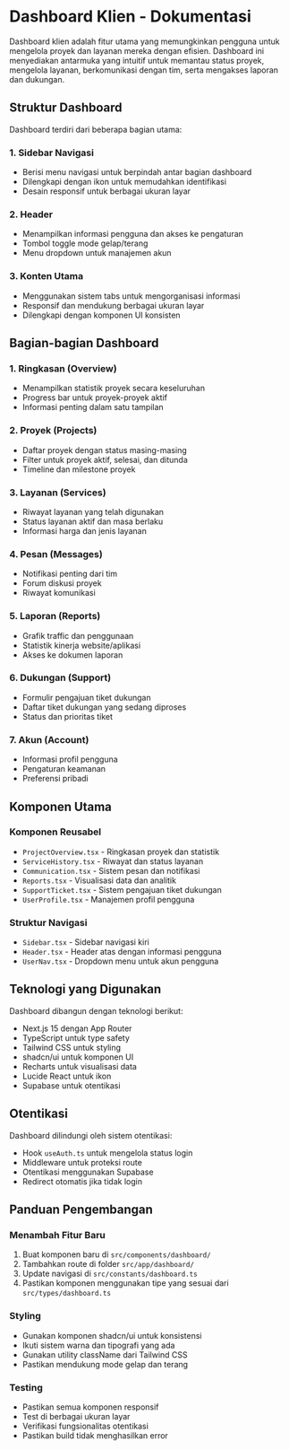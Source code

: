 # Dashboard Klien - Dokumentasi

Dashboard klien adalah fitur utama yang memungkinkan pengguna untuk mengelola proyek dan layanan mereka dengan efisien. Dashboard ini menyediakan antarmuka yang intuitif untuk memantau status proyek, mengelola layanan, berkomunikasi dengan tim, serta mengakses laporan dan dukungan.

## Struktur Dashboard

Dashboard terdiri dari beberapa bagian utama:

### 1. Sidebar Navigasi
- Berisi menu navigasi untuk berpindah antar bagian dashboard
- Dilengkapi dengan ikon untuk memudahkan identifikasi
- Desain responsif untuk berbagai ukuran layar

### 2. Header
- Menampilkan informasi pengguna dan akses ke pengaturan
- Tombol toggle mode gelap/terang
- Menu dropdown untuk manajemen akun

### 3. Konten Utama
- Menggunakan sistem tabs untuk mengorganisasi informasi
- Responsif dan mendukung berbagai ukuran layar
- Dilengkapi dengan komponen UI konsisten

## Bagian-bagian Dashboard

### 1. Ringkasan (Overview)
- Menampilkan statistik proyek secara keseluruhan
- Progress bar untuk proyek-proyek aktif
- Informasi penting dalam satu tampilan

### 2. Proyek (Projects)
- Daftar proyek dengan status masing-masing
- Filter untuk proyek aktif, selesai, dan ditunda
- Timeline dan milestone proyek

### 3. Layanan (Services)
- Riwayat layanan yang telah digunakan
- Status layanan aktif dan masa berlaku
- Informasi harga dan jenis layanan

### 4. Pesan (Messages)
- Notifikasi penting dari tim
- Forum diskusi proyek
- Riwayat komunikasi

### 5. Laporan (Reports)
- Grafik traffic dan penggunaan
- Statistik kinerja website/aplikasi
- Akses ke dokumen laporan

### 6. Dukungan (Support)
- Formulir pengajuan tiket dukungan
- Daftar tiket dukungan yang sedang diproses
- Status dan prioritas tiket

### 7. Akun (Account)
- Informasi profil pengguna
- Pengaturan keamanan
- Preferensi pribadi

## Komponen Utama

### Komponen Reusabel
- `ProjectOverview.tsx` - Ringkasan proyek dan statistik
- `ServiceHistory.tsx` - Riwayat dan status layanan
- `Communication.tsx` - Sistem pesan dan notifikasi
- `Reports.tsx` - Visualisasi data dan analitik
- `SupportTicket.tsx` - Sistem pengajuan tiket dukungan
- `UserProfile.tsx` - Manajemen profil pengguna

### Struktur Navigasi
- `Sidebar.tsx` - Sidebar navigasi kiri
- `Header.tsx` - Header atas dengan informasi pengguna
- `UserNav.tsx` - Dropdown menu untuk akun pengguna

## Teknologi yang Digunakan

Dashboard dibangun dengan teknologi berikut:
- Next.js 15 dengan App Router
- TypeScript untuk type safety
- Tailwind CSS untuk styling
- shadcn/ui untuk komponen UI
- Recharts untuk visualisasi data
- Lucide React untuk ikon
- Supabase untuk otentikasi

## Otentikasi

Dashboard dilindungi oleh sistem otentikasi:
- Hook `useAuth.ts` untuk mengelola status login
- Middleware untuk proteksi route
- Otentikasi menggunakan Supabase
- Redirect otomatis jika tidak login

## Panduan Pengembangan

### Menambah Fitur Baru
1. Buat komponen baru di `src/components/dashboard/`
2. Tambahkan route di folder `src/app/dashboard/`
3. Update navigasi di `src/constants/dashboard.ts`
4. Pastikan komponen menggunakan tipe yang sesuai dari `src/types/dashboard.ts`

### Styling
- Gunakan komponen shadcn/ui untuk konsistensi
- Ikuti sistem warna dan tipografi yang ada
- Gunakan utility className dari Tailwind CSS
- Pastikan mendukung mode gelap dan terang

### Testing
- Pastikan semua komponen responsif
- Test di berbagai ukuran layar
- Verifikasi fungsionalitas otentikasi
- Pastikan build tidak menghasilkan error